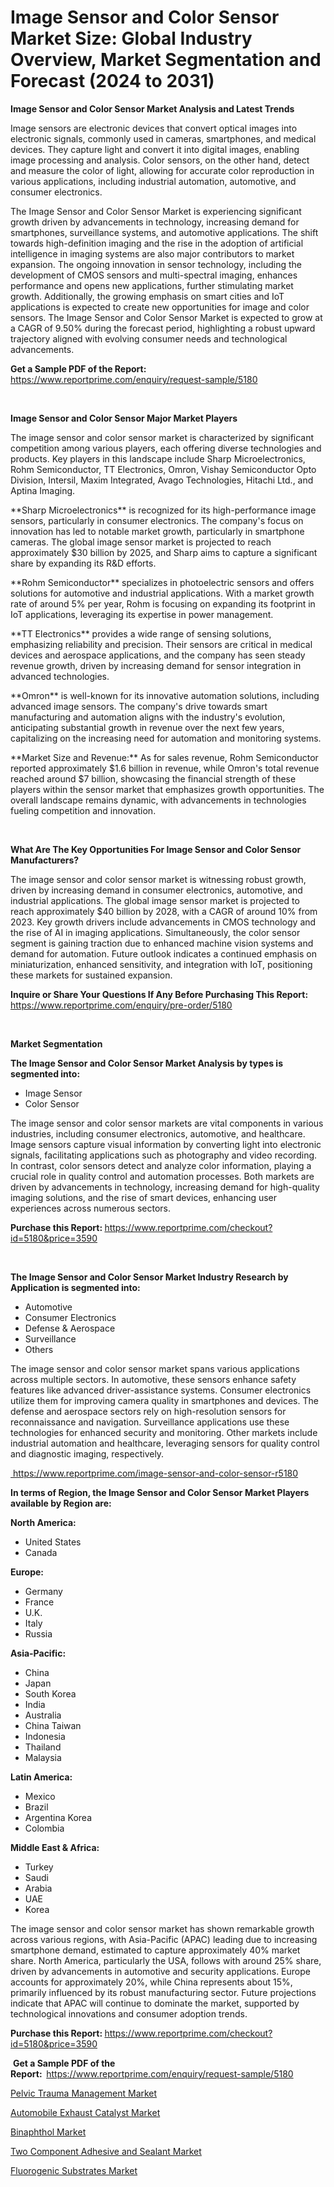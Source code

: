 <p><h1>Image Sensor and Color Sensor Market Size: Global Industry Overview, Market Segmentation and Forecast (2024 to 2031)</h1></p><p><strong>Image Sensor and Color Sensor Market Analysis and Latest Trends</strong></p>
<p><p>Image sensors are electronic devices that convert optical images into electronic signals, commonly used in cameras, smartphones, and medical devices. They capture light and convert it into digital images, enabling image processing and analysis. Color sensors, on the other hand, detect and measure the color of light, allowing for accurate color reproduction in various applications, including industrial automation, automotive, and consumer electronics.</p><p>The Image Sensor and Color Sensor Market is experiencing significant growth driven by advancements in technology, increasing demand for smartphones, surveillance systems, and automotive applications. The shift towards high-definition imaging and the rise in the adoption of artificial intelligence in imaging systems are also major contributors to market expansion. The ongoing innovation in sensor technology, including the development of CMOS sensors and multi-spectral imaging, enhances performance and opens new applications, further stimulating market growth. Additionally, the growing emphasis on smart cities and IoT applications is expected to create new opportunities for image and color sensors. The Image Sensor and Color Sensor Market is expected to grow at a CAGR of 9.50% during the forecast period, highlighting a robust upward trajectory aligned with evolving consumer needs and technological advancements.</p></p>
<p><strong>Get a Sample PDF of the Report:&nbsp;</strong> <a href="https://www.reportprime.com/enquiry/request-sample/5180">https://www.reportprime.com/enquiry/request-sample/5180</a></p>
<p>&nbsp;</p>
<p><strong>Image Sensor and Color Sensor Major Market Players</strong></p>
<p><p>The image sensor and color sensor market is characterized by significant competition among various players, each offering diverse technologies and products. Key players in this landscape include Sharp Microelectronics, Rohm Semiconductor, TT Electronics, Omron, Vishay Semiconductor Opto Division, Intersil, Maxim Integrated, Avago Technologies, Hitachi Ltd., and Aptina Imaging.</p><p>**Sharp Microelectronics** is recognized for its high-performance image sensors, particularly in consumer electronics. The company's focus on innovation has led to notable market growth, particularly in smartphone cameras. The global image sensor market is projected to reach approximately $30 billion by 2025, and Sharp aims to capture a significant share by expanding its R&D efforts.</p><p>**Rohm Semiconductor** specializes in photoelectric sensors and offers solutions for automotive and industrial applications. With a market growth rate of around 5% per year, Rohm is focusing on expanding its footprint in IoT applications, leveraging its expertise in power management.</p><p>**TT Electronics** provides a wide range of sensing solutions, emphasizing reliability and precision. Their sensors are critical in medical devices and aerospace applications, and the company has seen steady revenue growth, driven by increasing demand for sensor integration in advanced technologies.</p><p>**Omron** is well-known for its innovative automation solutions, including advanced image sensors. The company's drive towards smart manufacturing and automation aligns with the industry's evolution, anticipating substantial growth in revenue over the next few years, capitalizing on the increasing need for automation and monitoring systems.</p><p>**Market Size and Revenue:** As for sales revenue, Rohm Semiconductor reported approximately $1.6 billion in revenue, while Omron's total revenue reached around $7 billion, showcasing the financial strength of these players within the sensor market that emphasizes growth opportunities. The overall landscape remains dynamic, with advancements in technologies fueling competition and innovation.</p></p>
<p>&nbsp;</p>
<p><strong>What Are The Key Opportunities For Image Sensor and Color Sensor Manufacturers?</strong></p>
<p><p>The image sensor and color sensor market is witnessing robust growth, driven by increasing demand in consumer electronics, automotive, and industrial applications. The global image sensor market is projected to reach approximately $40 billion by 2028, with a CAGR of around 10% from 2023. Key growth drivers include advancements in CMOS technology and the rise of AI in imaging applications. Simultaneously, the color sensor segment is gaining traction due to enhanced machine vision systems and demand for automation. Future outlook indicates a continued emphasis on miniaturization, enhanced sensitivity, and integration with IoT, positioning these markets for sustained expansion.</p></p>
<p><strong>Inquire or Share Your Questions If Any Before Purchasing This Report:</strong> <a href="https://www.reportprime.com/enquiry/pre-order/5180">https://www.reportprime.com/enquiry/pre-order/5180</a></p>
<p>&nbsp;</p>
<p><strong>Market Segmentation</strong></p>
<p><strong>The Image Sensor and Color Sensor Market Analysis by types is segmented into:</strong></p>
<p><ul><li>Image Sensor</li><li>Color Sensor</li></ul></p>
<p><p>The image sensor and color sensor markets are vital components in various industries, including consumer electronics, automotive, and healthcare. Image sensors capture visual information by converting light into electronic signals, facilitating applications such as photography and video recording. In contrast, color sensors detect and analyze color information, playing a crucial role in quality control and automation processes. Both markets are driven by advancements in technology, increasing demand for high-quality imaging solutions, and the rise of smart devices, enhancing user experiences across numerous sectors.</p></p>
<p><strong>Purchase this Report:&nbsp;</strong><a href="https://www.reportprime.com/checkout?id=5180&price=3590">https://www.reportprime.com/checkout?id=5180&price=3590</a></p>
<p>&nbsp;</p>
<p><strong>The Image Sensor and Color Sensor Market Industry Research by Application is segmented into:</strong></p>
<p><ul><li>Automotive</li><li>Consumer Electronics</li><li>Defense & Aerospace</li><li>Surveillance</li><li>Others</li></ul></p>
<p><p>The image sensor and color sensor market spans various applications across multiple sectors. In automotive, these sensors enhance safety features like advanced driver-assistance systems. Consumer electronics utilize them for improving camera quality in smartphones and devices. The defense and aerospace sectors rely on high-resolution sensors for reconnaissance and navigation. Surveillance applications use these technologies for enhanced security and monitoring. Other markets include industrial automation and healthcare, leveraging sensors for quality control and diagnostic imaging, respectively.</p></p>
<p><a href="https://www.reportprime.com/image-sensor-and-color-sensor-r5180">&nbsp;https://www.reportprime.com/image-sensor-and-color-sensor-r5180</a></p>
<p><strong>In terms of Region, the Image Sensor and Color Sensor Market Players available by Region are:</strong></p>
<p>
    <p> <strong> North America: </strong>
        <ul>
            <li>United States</li>
            <li>Canada</li>
        </ul>
        </p> 
    <p> <strong> Europe: </strong>
        <ul>
            <li>Germany</li>
            <li>France</li>
            <li>U.K.</li>
            <li>Italy</li>
            <li>Russia</li>
        </ul>
        </p> 
    <p> <strong> Asia-Pacific: </strong>
        <ul>
            <li>China</li>
            <li>Japan</li>
            <li>South Korea</li>
            <li>India</li>
            <li>Australia</li>
            <li>China Taiwan</li>
            <li>Indonesia</li>
            <li>Thailand</li>
            <li>Malaysia</li>
        </ul>
        </p> 
    <p> <strong> Latin America: </strong>
        <ul>
            <li>Mexico</li>
            <li>Brazil</li>
            <li>Argentina Korea</li>
            <li>Colombia</li>
        </ul>
        </p> 
    <p> <strong> Middle East & Africa: </strong>
        <ul>
            <li>Turkey</li>
            <li>Saudi</li>
            <li>Arabia</li>
            <li>UAE</li>
            <li>Korea</li>
        </ul>
    </p>
    </p>
<p><p>The image sensor and color sensor market has shown remarkable growth across various regions, with Asia-Pacific (APAC) leading due to increasing smartphone demand, estimated to capture approximately 40% market share. North America, particularly the USA, follows with around 25% share, driven by advancements in automotive and security applications. Europe accounts for approximately 20%, while China represents about 15%, primarily influenced by its robust manufacturing sector. Future projections indicate that APAC will continue to dominate the market, supported by technological innovations and consumer adoption trends.</p></p>
<p><strong>Purchase this Report: </strong><a href="https://www.reportprime.com/checkout?id=5180&price=3590">https://www.reportprime.com/checkout?id=5180&price=3590</a></p>
<p>&nbsp;<strong>Get a Sample PDF of the Report:&nbsp;&nbsp;</strong><a href="https://www.reportprime.com/enquiry/request-sample/5180">https://www.reportprime.com/enquiry/request-sample/5180</a></p>
<p><strong></strong></p>
<p><p><a href="https://www.linkedin.com/pulse/pelvic-trauma-management-market-research-report-exploring-gffqf?trackingId=%2Fy8zN2UhT4SPSl39XDF5Zg%3D%3D">Pelvic Trauma Management Market</a></p><p><a href="https://issuu.com/reportprime-2/docs/automobile-exhaust-catalyst-market-_afb8e2f8505185">Automobile Exhaust Catalyst Market</a></p><p><a href="https://www.linkedin.com/pulse/global-binaphthol-market-projected-grow-cagr-93-forcasted-0cync?trackingId=qYKCCJoNRlyzY2WBFGAwgg%3D%3D">Binaphthol Market</a></p><p><a href="https://issuu.com/reportprime-2/docs/two-component-adhesive-and-sealant-_05b0b5fd3015d0">Two Component Adhesive and Sealant Market</a></p><p><a href="https://www.linkedin.com/pulse/global-fluorogenic-substrates-market-status-2024-2031-hmvoe?trackingId=8T5utrGlS46FMVw%2BXkhNOg%3D%3D">Fluorogenic Substrates Market</a></p></p>